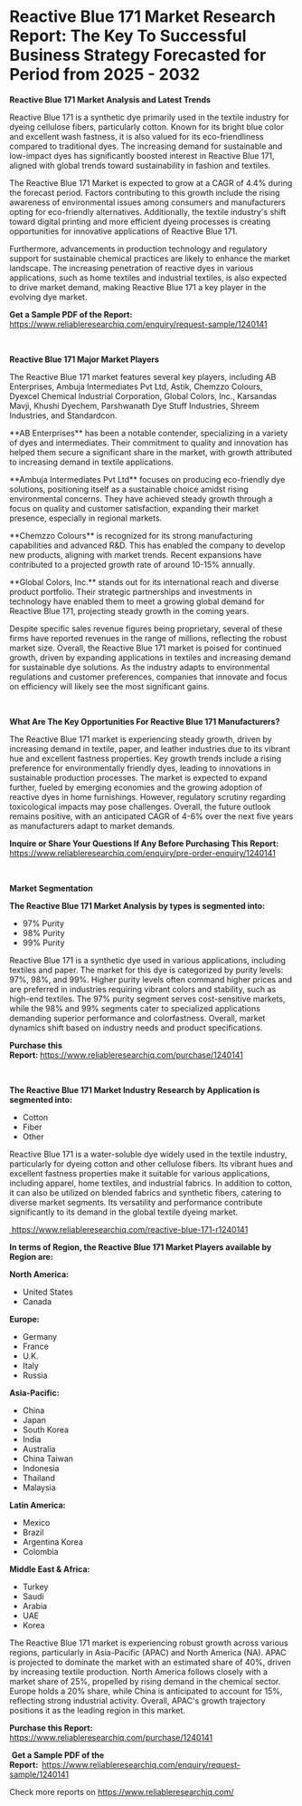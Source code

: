 <p><h1>Reactive Blue 171 Market Research Report: The Key To Successful Business Strategy Forecasted for Period from 2025 - 2032</h1></p><p><strong>Reactive Blue 171 Market Analysis and Latest Trends</strong></p>
<p><p>Reactive Blue 171 is a synthetic dye primarily used in the textile industry for dyeing cellulose fibers, particularly cotton. Known for its bright blue color and excellent wash fastness, it is also valued for its eco-friendliness compared to traditional dyes. The increasing demand for sustainable and low-impact dyes has significantly boosted interest in Reactive Blue 171, aligned with global trends toward sustainability in fashion and textiles.</p><p>The Reactive Blue 171 Market is expected to grow at a CAGR of 4.4% during the forecast period. Factors contributing to this growth include the rising awareness of environmental issues among consumers and manufacturers opting for eco-friendly alternatives. Additionally, the textile industry's shift toward digital printing and more efficient dyeing processes is creating opportunities for innovative applications of Reactive Blue 171. </p><p>Furthermore, advancements in production technology and regulatory support for sustainable chemical practices are likely to enhance the market landscape. The increasing penetration of reactive dyes in various applications, such as home textiles and industrial textiles, is also expected to drive market demand, making Reactive Blue 171 a key player in the evolving dye market.</p></p>
<p><strong>Get a Sample PDF of the Report:&nbsp;</strong> <a href="https://www.reliableresearchiq.com/enquiry/request-sample/1240141?utm_campaign=2142&utm_medium=2&utm_source=Github&utm_content=ia&utm_term=30012025&utm_id=reactive-blue-171">https://www.reliableresearchiq.com/enquiry/request-sample/1240141</a></p>
<p>&nbsp;</p>
<p><strong>Reactive Blue 171 Major Market Players</strong></p>
<p><p>The Reactive Blue 171 market features several key players, including AB Enterprises, Ambuja Intermediates Pvt Ltd, Astik, Chemzzo Colours, Dyexcel Chemical Industrial Corporation, Global Colors, Inc., Karsandas Mavji, Khushi Dyechem, Parshwanath Dye Stuff Industries, Shreem Industries, and Standardcon. </p><p>**AB Enterprises** has been a notable contender, specializing in a variety of dyes and intermediates. Their commitment to quality and innovation has helped them secure a significant share in the market, with growth attributed to increasing demand in textile applications. </p><p>**Ambuja Intermediates Pvt Ltd** focuses on producing eco-friendly dye solutions, positioning itself as a sustainable choice amidst rising environmental concerns. They have achieved steady growth through a focus on quality and customer satisfaction, expanding their market presence, especially in regional markets.</p><p>**Chemzzo Colours** is recognized for its strong manufacturing capabilities and advanced R&D. This has enabled the company to develop new products, aligning with market trends. Recent expansions have contributed to a projected growth rate of around 10-15% annually. </p><p>**Global Colors, Inc.** stands out for its international reach and diverse product portfolio. Their strategic partnerships and investments in technology have enabled them to meet a growing global demand for Reactive Blue 171, projecting steady growth in the coming years.</p><p>Despite specific sales revenue figures being proprietary, several of these firms have reported revenues in the range of millions, reflecting the robust market size. Overall, the Reactive Blue 171 market is poised for continued growth, driven by expanding applications in textiles and increasing demand for sustainable dye solutions. As the industry adapts to environmental regulations and customer preferences, companies that innovate and focus on efficiency will likely see the most significant gains.</p></p>
<p>&nbsp;</p>
<p><strong>What Are The Key Opportunities For Reactive Blue 171 Manufacturers?</strong></p>
<p><p>The Reactive Blue 171 market is experiencing steady growth, driven by increasing demand in textile, paper, and leather industries due to its vibrant hue and excellent fastness properties. Key growth trends include a rising preference for environmentally friendly dyes, leading to innovations in sustainable production processes. The market is expected to expand further, fueled by emerging economies and the growing adoption of reactive dyes in home furnishings. However, regulatory scrutiny regarding toxicological impacts may pose challenges. Overall, the future outlook remains positive, with an anticipated CAGR of 4-6% over the next five years as manufacturers adapt to market demands.</p></p>
<p><strong>Inquire or Share Your Questions If Any Before Purchasing This Report:</strong> <a href="https://www.reliableresearchiq.com/enquiry/pre-order-enquiry/1240141?utm_campaign=2142&utm_medium=2&utm_source=Github&utm_content=ia&utm_term=30012025&utm_id=reactive-blue-171">https://www.reliableresearchiq.com/enquiry/pre-order-enquiry/1240141</a></p>
<p>&nbsp;</p>
<p><strong>Market Segmentation</strong></p>
<p><strong>The Reactive Blue 171 Market Analysis by types is segmented into:</strong></p>
<p><ul><li>97% Purity</li><li>98% Purity</li><li>99% Purity</li></ul></p>
<p><p>Reactive Blue 171 is a synthetic dye used in various applications, including textiles and paper. The market for this dye is categorized by purity levels: 97%, 98%, and 99%. Higher purity levels often command higher prices and are preferred in industries requiring vibrant colors and stability, such as high-end textiles. The 97% purity segment serves cost-sensitive markets, while the 98% and 99% segments cater to specialized applications demanding superior performance and colorfastness. Overall, market dynamics shift based on industry needs and product specifications.</p></p>
<p><strong>Purchase this Report:&nbsp;</strong><a href="https://www.reliableresearchiq.com/purchase/1240141?utm_campaign=2142&utm_medium=2&utm_source=Github&utm_content=ia&utm_term=30012025&utm_id=reactive-blue-171">https://www.reliableresearchiq.com/purchase/1240141</a></p>
<p>&nbsp;</p>
<p><strong>The Reactive Blue 171 Market Industry Research by Application is segmented into:</strong></p>
<p><ul><li>Cotton</li><li>Fiber</li><li>Other</li></ul></p>
<p><p>Reactive Blue 171 is a water-soluble dye widely used in the textile industry, particularly for dyeing cotton and other cellulose fibers. Its vibrant hues and excellent fastness properties make it suitable for various applications, including apparel, home textiles, and industrial fabrics. In addition to cotton, it can also be utilized on blended fabrics and synthetic fibers, catering to diverse market segments. Its versatility and performance contribute significantly to its demand in the global textile dyeing market.</p></p>
<p><a href="https://www.reliableresearchiq.com/reactive-blue-171-r1240141?utm_campaign=2142&utm_medium=2&utm_source=Github&utm_content=ia&utm_term=30012025&utm_id=reactive-blue-171">&nbsp;https://www.reliableresearchiq.com/reactive-blue-171-r1240141</a></p>
<p><strong>In terms of Region, the Reactive Blue 171 Market Players available by Region are:</strong></p>
<p>
    <p> <strong> North America: </strong>
        <ul>
            <li>United States</li>
            <li>Canada</li>
        </ul>
        </p> 
    <p> <strong> Europe: </strong>
        <ul>
            <li>Germany</li>
            <li>France</li>
            <li>U.K.</li>
            <li>Italy</li>
            <li>Russia</li>
        </ul>
        </p> 
    <p> <strong> Asia-Pacific: </strong>
        <ul>
            <li>China</li>
            <li>Japan</li>
            <li>South Korea</li>
            <li>India</li>
            <li>Australia</li>
            <li>China Taiwan</li>
            <li>Indonesia</li>
            <li>Thailand</li>
            <li>Malaysia</li>
        </ul>
        </p> 
    <p> <strong> Latin America: </strong>
        <ul>
            <li>Mexico</li>
            <li>Brazil</li>
            <li>Argentina Korea</li>
            <li>Colombia</li>
        </ul>
        </p> 
    <p> <strong> Middle East & Africa: </strong>
        <ul>
            <li>Turkey</li>
            <li>Saudi</li>
            <li>Arabia</li>
            <li>UAE</li>
            <li>Korea</li>
        </ul>
    </p>
    </p>
<p><p>The Reactive Blue 171 market is experiencing robust growth across various regions, particularly in Asia-Pacific (APAC) and North America (NA). APAC is projected to dominate the market with an estimated share of 40%, driven by increasing textile production. North America follows closely with a market share of 25%, propelled by rising demand in the chemical sector. Europe holds a 20% share, while China is anticipated to account for 15%, reflecting strong industrial activity. Overall, APAC's growth trajectory positions it as the leading region in this market.</p></p>
<p><strong>Purchase this Report: </strong><a href="https://www.reliableresearchiq.com/purchase/1240141?utm_campaign=2142&utm_medium=2&utm_source=Github&utm_content=ia&utm_term=30012025&utm_id=reactive-blue-171">https://www.reliableresearchiq.com/purchase/1240141</a></p>
<p>&nbsp;<strong>Get a Sample PDF of the Report:&nbsp;&nbsp;</strong><a href="https://www.reliableresearchiq.com/enquiry/request-sample/1240141?utm_campaign=2142&utm_medium=2&utm_source=Github&utm_content=ia&utm_term=30012025&utm_id=reactive-blue-171">https://www.reliableresearchiq.com/enquiry/request-sample/1240141</a></p>
<p><strong></strong></p>
<p>Check more reports on <a href="https://www.reliableresearchiq.com/?utm_campaign=2142&utm_medium=2&utm_source=Github&utm_content=ia&utm_term=30012025&utm_id=reactive-blue-171">https://www.reliableresearchiq.com/</a></p>